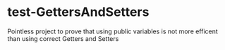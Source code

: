 test-GettersAndSetters
======================

Pointless project to prove that using public variables is not more efficent than using correct Getters and Setters
